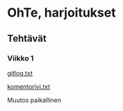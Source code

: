 # OhTe, harjoitukset
## Tehtävät
### Viikko 1
[gitlog.txt](https://github.com/Ri-mode/ot_harkka/blob/master/laskarit/viikko1/gitlog.txt)

[komentorivi.txt](https://github.com/Ri-mode/ot_harkka/blob/master/laskarit/viikko1/komentorivi.txt)

Muutos paikallinen
